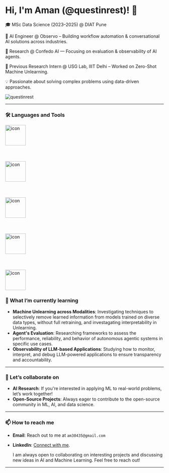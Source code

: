 # Hi, I'm Aman (@questinrest)! 👋

🎓 MSc Data Science (2023–2025) @ DIAT Pune

🤖 AI Engineer @ Observo – Building workflow automation & conversational AI solutions across industries.

🔬 Research @ Confedo AI — Focusing on evaluation & observability of AI agents.

🧪 Previous Research Intern @ USG Lab, IIIT Delhi – Worked on Zero-Shot Machine Unlearning.

💡 Passionate about solving complex problems using data-driven approaches.

<p align="centre"> <img src="https://komarev.com/ghpvc/?username=questinrest&base=100&abbreviated=true&label=Profile%20views&color=red&style=plastic" alt="questinrest" /> </p>

---

### 🛠 Languages and Tools

<div style="display: flex;"><img src="https://techstack-generator.vercel.app/python-icon.svg" alt="icon" width="65" style="width: 65px; height: 65px; margin-right: 0px; margin-bottom: 50px;" /></div><div style="display: flex;"><img src="https://techstack-generator.vercel.app/github-icon.svg" alt="icon" width="65" style="width: 65px; height: 65px; margin-right: 0px; margin-bottom: 50px;" /></div><div style="display: flex;"><img src="https://techstack-generator.vercel.app/mysql-icon.svg" alt="icon" width="65" style="width: 65px; height: 65px; margin-right: 0px; margin-bottom: 50px;" /></div><div style="display: flex;"><img src="https://techstack-generator.vercel.app/docker-icon.svg" alt="icon" width="65" style="width: 65px; height: 65px; margin-right: 0px; margin-bottom: 50px;" /></div><div style="display: flex;"><img src="https://techstack-generator.vercel.app/restapi-icon.svg" alt="icon" width="65" style="width: 65px; height: 65px; margin-right: 0px; margin-bottom: 0px;" /></div


---

### 🌱 What I’m currently learning

- **Machine Unlearning across Modalities**: Investigating techniques to selectively remove learned information from models trained on diverse data types, without full retraining, and investagating interpretability in Unlearning.
- **Agent's Evaluation**: Researching frameworks to assess the performance, reliability, and behavior of autonomous agentic systems in specific use cases.
- **Observability of LLM-based Applications**: Studying how to monitor, interpret, and debug LLM-powered applications to ensure transparency and accountability.

---

### 💞️ Let’s collaborate on

- **AI Research**: If you're interested in applying ML to real-world problems, let’s work together!
- **Open-Source Projects**: Always eager to contribute to the open-source community in ML, AI, and data science.

---


### 📫 How to reach me

- **Email**: Reach out to me at `am30435@gmail.com`
- **LinkedIn**: [Connect with me](https://www.linkedin.com/in/aman---mishra/).

  I am always open to collaborating on interesting projects and discussing new ideas in AI and Machine Learning. Feel free to reach out!

---


